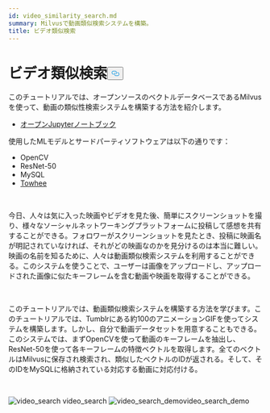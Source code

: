 ```yaml
---
id: video_similarity_search.md
summary: Milvusで動画類似検索システムを構築。
title: ビデオ類似検索
---
```

<h1 id="Video-Similarity-Search" class="common-anchor-header">ビデオ類似検索<button data-href="#Video-Similarity-Search" class="anchor-icon" translate="no">
      <svg translate="no"
        aria-hidden="true"
        focusable="false"
        height="20"
        version="1.1"
        viewBox="0 0 16 16"
        width="16"
      >
        <path
          fill="#0092E4"
          fill-rule="evenodd"
          d="M4 9h1v1H4c-1.5 0-3-1.69-3-3.5S2.55 3 4 3h4c1.45 0 3 1.69 3 3.5 0 1.41-.91 2.72-2 3.25V8.59c.58-.45 1-1.27 1-2.09C10 5.22 8.98 4 8 4H4c-.98 0-2 1.22-2 2.5S3 9 4 9zm9-3h-1v1h1c1 0 2 1.22 2 2.5S13.98 12 13 12H9c-.98 0-2-1.22-2-2.5 0-.83.42-1.64 1-2.09V6.25c-1.09.53-2 1.84-2 3.25C6 11.31 7.55 13 9 13h4c1.45 0 3-1.69 3-3.5S14.5 6 13 6z"
        ></path>
      </svg>
    </button></h1><p>このチュートリアルでは、オープンソースのベクトルデータベースであるMilvusを使って、動画の類似性検索システムを構築する方法を紹介します。</p>
<ul>
<li><a href="https://github.com/towhee-io/examples/tree/main/video/reverse_video_search">オープンJupyterノートブック</a></li>
</ul>
<p>使用したMLモデルとサードパーティソフトウェアは以下の通りです：</p>
<ul>
<li>OpenCV</li>
<li>ResNet-50</li>
<li>MySQL</li>
<li><a href="https://towhee.io/">Towhee</a></li>
</ul>
<p><br/></p>
<p>今日、人々は気に入った映画やビデオを見た後、簡単にスクリーンショットを撮り、様々なソーシャルネットワーキングプラットフォームに投稿して感想を共有することができる。フォロワーがスクリーンショットを見たとき、投稿に映画名が明記されていなければ、それがどの映画なのかを見分けるのは本当に難しい。映画の名前を知るために、人々は動画類似検索システムを利用することができる。このシステムを使うことで、ユーザーは画像をアップロードし、アップロードされた画像に似たキーフレームを含む動画や映画を取得することができる。</p>
<p><br/></p>
<p>このチュートリアルでは、動画類似検索システムを構築する方法を学びます。このチュートリアルでは、Tumblrにある約100のアニメーションGIFを使ってシステムを構築します。しかし、自分で動画データセットを用意することもできる。このシステムでは、まずOpenCVを使って動画のキーフレームを抽出し、ResNet-50を使って各キーフレームの特徴ベクトルを取得します。全てのベクトルはMilvusに保存され検索され、類似したベクトルのIDが返される。そして、そのIDをMySQLに格納されている対応する動画に対応付ける。</p>
<p><br/></p>
<p>
  
   <span class="img-wrapper"> <img translate="no" src="/docs/v2.6.x/assets/video_search.png" alt="video_search" class="doc-image" id="video_search" />
   </span> <span class="img-wrapper"> <span>video_search</span> </span> <span class="img-wrapper"> <img translate="no" src="/docs/v2.6.x/assets/video_search_demo.gif" alt="video_search_demo" class="doc-image" id="video_search_demo" /><span>video_search_demo</span> </span></p>
